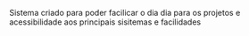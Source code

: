 Sistema criado para poder facilicar o dia dia para os projetos e acessibilidade aos principais sisitemas e facilidades 
